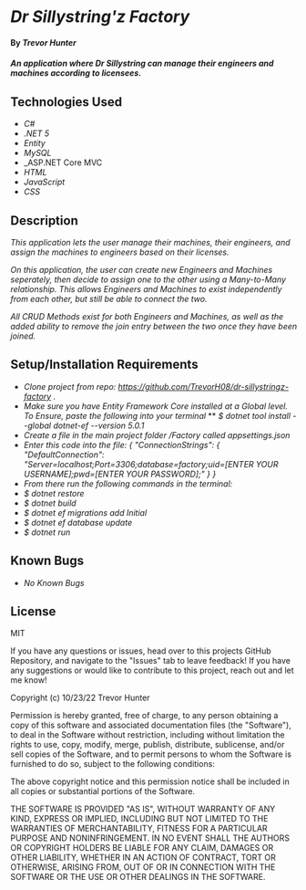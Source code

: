 # _Dr Sillystring'z Factory_

#### By _**Trevor Hunter**_

#### _An application where Dr Sillystring can manage their engineers and machines according to licensees._

## Technologies Used

* _C#_
* _.NET 5_
* _Entity_
* _MySQL_
* _ASP.NET Core MVC
* _HTML_
* _JavaScript_
* _CSS_

## Description

_This application lets the user manage their machines, their engineers, and assign the machines to engineers based on their licenses._

_On this application, the user can create new Engineers and Machines seperately, then decide to assign one to the other using a Many-to-Many relationship. This allows Engineers and Machines to exist independently from each other, but still be able to connect the two._

_All CRUD Methods exist for both Engineers and Machines, as well as the added ability to remove the join entry between the two once they have been joined._

## Setup/Installation Requirements

* _Clone project from repo: https://github.com/TrevorH08/dr-sillystringz-factory ._
* _Make sure you have Entity Framework Core installed at a Global level. To Ensure, paste the following into your terminal_
** _$ dotnet tool install --global dotnet-ef --version 5.0.1_
* _Create a file in the main project folder /Factory called appsettings.json_
* _Enter this code into the file: 
{
  "ConnectionStrings": {
      "DefaultConnection": "Server=localhost;Port=3306;database=factory;uid=[ENTER YOUR USERNAME];pwd=[ENTER YOUR PASSWORD];"
  }
}_
* _From there run the following commands in the terminal:_
* _$ dotnet restore_
* _$ dotnet build_
* _$ dotnet ef migrations add Initial_
* _$ dotnet ef database update_
* _$ dotnet run_

## Known Bugs

* _No Known Bugs_

## License

MIT

If you have any questions or issues, head over to this projects GitHub Repository, and navigate to the "Issues" tab to leave feedback! If you have any suggestions or would like to contribute to this project, reach out and let me know!

Copyright (c) 10/23/22 Trevor Hunter

Permission is hereby granted, free of charge, to any person obtaining a copy of this software and associated documentation files (the "Software"), to deal in the Software without restriction, including without limitation the rights to use, copy, modify, merge, publish, distribute, sublicense, and/or sell copies of the Software, and to permit persons to whom the Software is furnished to do so, subject to the following conditions:

The above copyright notice and this permission notice shall be included in all copies or substantial portions of the Software.

THE SOFTWARE IS PROVIDED "AS IS", WITHOUT WARRANTY OF ANY KIND, EXPRESS OR IMPLIED, INCLUDING BUT NOT LIMITED TO THE WARRANTIES OF MERCHANTABILITY, FITNESS FOR A PARTICULAR PURPOSE AND NONINFRINGEMENT. IN NO EVENT SHALL THE AUTHORS OR COPYRIGHT HOLDERS BE LIABLE FOR ANY CLAIM, DAMAGES OR OTHER LIABILITY, WHETHER IN AN ACTION OF CONTRACT, TORT OR OTHERWISE, ARISING FROM, OUT OF OR IN CONNECTION WITH THE SOFTWARE OR THE USE OR OTHER DEALINGS IN THE SOFTWARE.
